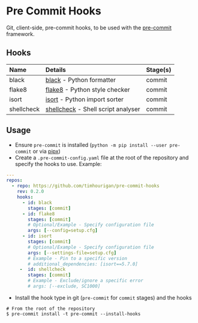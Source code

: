 # Pre Commit Hooks

Git, client-side, pre-commit hooks, to be used with the [pre-commit](pre-commit.com) framework.

## Hooks

| Name       | Details                                                                      | Stage(s) |
|:-----------|:-----------------------------------------------------------------------------|:---------|
| black      | [black](https://github.com/psf/black) - Python formatter                     | commit   |
| flake8     | [flake8](https://flake8.pycqa.org/en/latest/) - Python style checker         | commit   |
| isort      | [isort](https://pycqa.github.io/isort/) - Python import sorter               | commit   |
| shellcheck | [shellcheck](https://github.com/koalaman/shellcheck) - Shell script analyser | commit   |

## Usage

* Ensure `pre-commit` is installed (`python -m pip install --user pre-commit` or via [pipx](https://github.com/pipxproject/pipx))
* Create a `.pre-commit-config.yaml` file at the root of the repository and specify the hooks to use. Example:

```yaml
---
repos:
  - repo: https://github.com/timhourigan/pre-commit-hooks
    rev: 0.2.0
    hooks:
      - id: black
        stages: [commit]
      - id: flake8
        stages: [commit]
        # Optional/Example - Specify configuration file
        args: [--config=setup.cfg]
      - id: isort
        stages: [commit]
        # Optional/Example - Specify configuration file
        args: [--settings-file=setup.cfg]        
        # Example - Pin to a specific version
        # additional_dependencies: [isort==5.7.0]
     -  id: shellcheck
        stages: [commit]
        # Example - Exclude/ignore a specific error
        # args: [--exclude, SC1000]
```

* Install the hook type in git (`pre-commit` for `commit` stages) and the hooks

```shell
# From the root of the repository
$ pre-commit install -t pre-commit --install-hooks
```
